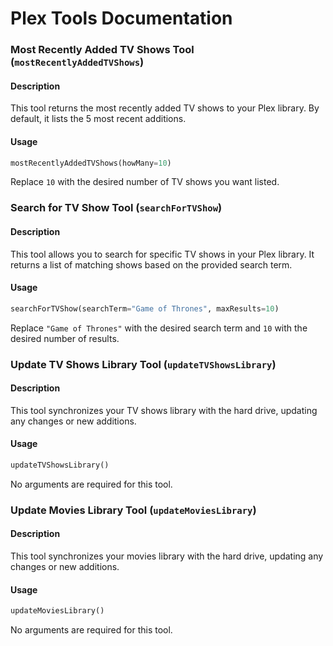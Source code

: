 **Plex Tools Documentation**
=====================================

### Most Recently Added TV Shows Tool (`mostRecentlyAddedTVShows`)

#### Description
This tool returns the most recently added TV shows to your Plex library. By default, it lists the 5 most recent additions.

#### Usage
```python
mostRecentlyAddedTVShows(howMany=10)
```
Replace `10` with the desired number of TV shows you want listed.

### Search for TV Show Tool (`searchForTVShow`)

#### Description
This tool allows you to search for specific TV shows in your Plex library. It returns a list of matching shows based on the provided search term.

#### Usage
```python
searchForTVShow(searchTerm="Game of Thrones", maxResults=10)
```
Replace `"Game of Thrones"` with the desired search term and `10` with the desired number of results.

### Update TV Shows Library Tool (`updateTVShowsLibrary`)

#### Description
This tool synchronizes your TV shows library with the hard drive, updating any changes or new additions.

#### Usage
```python
updateTVShowsLibrary()
```
No arguments are required for this tool.

### Update Movies Library Tool (`updateMoviesLibrary`)

#### Description
This tool synchronizes your movies library with the hard drive, updating any changes or new additions.

#### Usage
```python
updateMoviesLibrary()
```
No arguments are required for this tool.